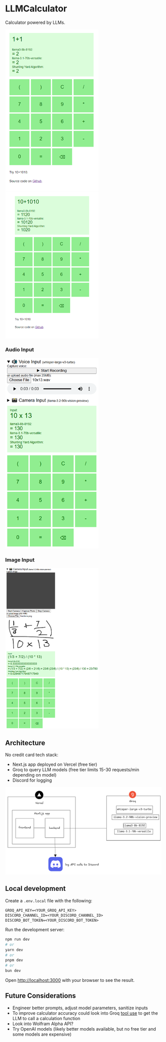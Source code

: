 # LLMCalculator

Calculator powered by LLMs.

<img src="./images/example1.png" width="300">
<img src="./images/example1010.png" width="300">

### Audio Input
<img src="./images/audio_example.png" width="300">

### Image Input
<img src="./images/image_example.png" width="300">

## Architecture
No credit card tech stack:
- Next.js app deployed on Vercel (free tier)
- Groq to query LLM models (free tier limits 15-30 requests/min depending on model) 
- Discord for logging

![architecture](./images/architecture.png)

## Local development
Create a `.env.local` file with the following:
```
GROQ_API_KEY=<YOUR_GROQ_API_KEY>
DISCORD_CHANNEL_ID=<YOUR_DISCORD_CHANNEL_ID>
DISCORD_BOT_TOKEN=<YOUR_DISCORD_BOT_TOKEN>
```

Run the development server:
```bash
npm run dev
# or
yarn dev
# or
pnpm dev
# or
bun dev
```

Open [http://localhost:3000](http://localhost:3000) with your browser to see the result.

## Future Considerations
- Engineer better prompts, adjust model parameters, sanitize inputs 
- To improve calculator accuracy could look into Groq [tool use](https://console.groq.com/docs/tool-use) to get the LLM to call a calculation function
- Look into Wolfram Alpha API?
- Try OpenAI models (likely better models available, but no free tier and some models are expensive)